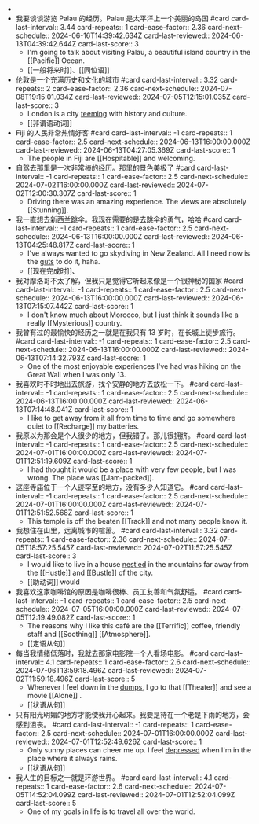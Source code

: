 -
- 我要谈谈游览 Palau 的经历。Palau 是太平洋上一个美丽的岛国 #card
  card-last-interval:: 3.44
  card-repeats:: 1
  card-ease-factor:: 2.36
  card-next-schedule:: 2024-06-16T14:39:42.634Z
  card-last-reviewed:: 2024-06-13T04:39:42.644Z
  card-last-score:: 3
	- I'm going to talk about visiting Palau, a beautiful island country in the [[Pacific]] Ocean.
	- [[一般将来时]]、[[同位语]]
- 伦敦是一个充满历史和文化的城市 #card
  card-last-interval:: 3.32
  card-repeats:: 2
  card-ease-factor:: 2.36
  card-next-schedule:: 2024-07-08T19:15:01.034Z
  card-last-reviewed:: 2024-07-05T12:15:01.035Z
  card-last-score:: 3
	- London is a city [teeming]([[Teem]]) with history and culture.
	- [[非谓语动词]]
- Fiji 的人民非常热情好客 #card
  card-last-interval:: -1
  card-repeats:: 1
  card-ease-factor:: 2.5
  card-next-schedule:: 2024-06-13T16:00:00.000Z
  card-last-reviewed:: 2024-06-13T04:27:05.369Z
  card-last-score:: 1
	- The people in Fiji are [[Hospitable]] and welcoming.
- 自驾去那里是一次非常棒的经历。那里的景色美极了 #card
  card-last-interval:: -1
  card-repeats:: 1
  card-ease-factor:: 2.5
  card-next-schedule:: 2024-07-02T16:00:00.000Z
  card-last-reviewed:: 2024-07-02T12:00:30.307Z
  card-last-score:: 1
	- Driving there was an amazing experience. The views are absolutely [[Stunning]].
- 我一直想去新西兰跳伞。我现在需要的是去跳伞的勇气，哈哈 #card
  card-last-interval:: -1
  card-repeats:: 1
  card-ease-factor:: 2.5
  card-next-schedule:: 2024-06-13T16:00:00.000Z
  card-last-reviewed:: 2024-06-13T04:25:48.817Z
  card-last-score:: 1
	- I've always wanted to go skydiving in New Zealand. All I need now is the [guts]([[Gut]]) to do it, haha.
	- [[现在完成时]]、
- 我对摩洛哥不太了解，但我只是觉得它听起来像是一个很神秘的国家 #card
  card-last-interval:: -1
  card-repeats:: 1
  card-ease-factor:: 2.5
  card-next-schedule:: 2024-06-13T16:00:00.000Z
  card-last-reviewed:: 2024-06-13T07:15:07.442Z
  card-last-score:: 1
	- I don't know much about Morocco, but I just think it sounds like a really [[Mysterious]] country.
- 我曾有过的最愉快的经历之一就是在我只有 13 岁时，在长城上徒步旅行。 #card
  card-last-interval:: -1
  card-repeats:: 1
  card-ease-factor:: 2.5
  card-next-schedule:: 2024-06-13T16:00:00.000Z
  card-last-reviewed:: 2024-06-13T07:14:32.793Z
  card-last-score:: 1
	- One of the most enjoyable experiences I've had was hiking on the Great Wall when I was only 13.
- 我喜欢时不时地出去旅游，找个安静的地方去放松一下。 #card
  card-last-interval:: -1
  card-repeats:: 1
  card-ease-factor:: 2.5
  card-next-schedule:: 2024-06-13T16:00:00.000Z
  card-last-reviewed:: 2024-06-13T07:14:48.041Z
  card-last-score:: 1
	- I like to get away from it all from time to time and go somewhere quiet to [[Recharge]] my batteries.
- 我原以为那会是个人很少的地方，但我错了。那儿很拥挤。 #card
  card-last-interval:: -1
  card-repeats:: 1
  card-ease-factor:: 2.5
  card-next-schedule:: 2024-07-01T16:00:00.000Z
  card-last-reviewed:: 2024-07-01T12:51:19.609Z
  card-last-score:: 1
	- I had thought it would be a place with very few people, but I was wrong. The place was [[Jam-packed]].
- 这座寺庙位于一个人迹罕至的地方，没有多少人知道它。 #card
  card-last-interval:: -1
  card-repeats:: 1
  card-ease-factor:: 2.5
  card-next-schedule:: 2024-07-01T16:00:00.000Z
  card-last-reviewed:: 2024-07-01T12:51:52.568Z
  card-last-score:: 1
	- This temple is off the beaten [[Track]] and not many people know it.
- 我想住在山里，远离城市的喧嚣。 #card
  card-last-interval:: 3.32
  card-repeats:: 1
  card-ease-factor:: 2.36
  card-next-schedule:: 2024-07-05T18:57:25.545Z
  card-last-reviewed:: 2024-07-02T11:57:25.545Z
  card-last-score:: 3
	- I would like to live in a house [nestled]([[Nestle]]) in the mountains far away from the [[Hustle]] and [[Bustle]] of the city.
	- [[助动词]] would
- 我喜欢这家咖啡馆的原因是咖啡很棒、员工友善和气氛舒适。 #card
  card-last-interval:: -1
  card-repeats:: 1
  card-ease-factor:: 2.5
  card-next-schedule:: 2024-07-05T16:00:00.000Z
  card-last-reviewed:: 2024-07-05T12:19:49.082Z
  card-last-score:: 1
	- The reasons why I like this café are the [[Terrific]] coffee, friendly staff and [[Soothing]] [[Atmosphere]].
	- [[定语从句]]
- 每当我情绪低落时，我就去那家电影院一个人看场电影。 #card
  card-last-interval:: 4.1
  card-repeats:: 1
  card-ease-factor:: 2.6
  card-next-schedule:: 2024-07-06T13:59:18.496Z
  card-last-reviewed:: 2024-07-02T11:59:18.496Z
  card-last-score:: 5
	- Whenever I feel down in the [dumps]([[Dump]]), I go to that [[Theater]] and see a movie [[Alone]] .
	- [[状语从句]]
- 只有阳光明媚的地方才能使我开心起来。我要是待在一个老是下雨的地方，会感到沮丧。 #card
  card-last-interval:: -1
  card-repeats:: 1
  card-ease-factor:: 2.5
  card-next-schedule:: 2024-07-01T16:00:00.000Z
  card-last-reviewed:: 2024-07-01T12:52:49.626Z
  card-last-score:: 1
	- Only sunny places can cheer me up. I feel [depressed]([[Depress]]) when I'm in the place where it always rains.
	- [[状语从句]]
- 我人生的目标之一就是环游世界。 #card
  card-last-interval:: 4.1
  card-repeats:: 1
  card-ease-factor:: 2.6
  card-next-schedule:: 2024-07-05T14:52:04.099Z
  card-last-reviewed:: 2024-07-01T12:52:04.099Z
  card-last-score:: 5
	- One of my goals in life is to travel all over the world.